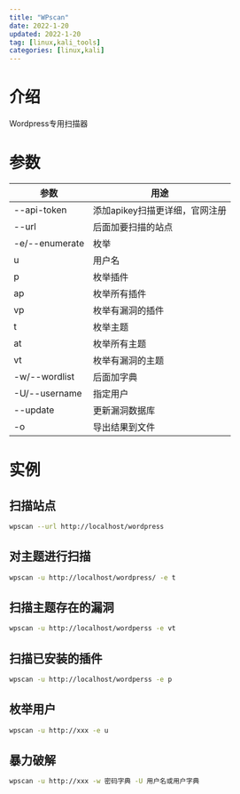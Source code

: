 ```yaml
---
title: "WPscan"
date: 2022-1-20
updated: 2022-1-20
tag: [linux,kali_tools]
categories: [linux,kali]
---
```

# 介绍

Wordpress专用扫描器

# 参数

|参数|用途|
|--|--|
|--api-token|添加apikey扫描更详细，官网注册|
|--url|后面加要扫描的站点|
|-e/--enumerate|枚举|
|u|用户名|
|p|枚举插件|
|ap|枚举所有插件|
|vp|枚举有漏洞的插件|
|t|枚举主题|
|at|枚举所有主题|
|vt|枚举有漏洞的主题|
|-w/--wordlist|后面加字典|
|-U/--username|指定用户|
|--update|更新漏洞数据库|
|-o|导出结果到文件|

# 实例

## 扫描站点

```sh
wpscan --url http://localhost/wordpress
```

## 对主题进行扫描

```sh
wpscan -u http://localhost/wordpress/ -e t
```

## 扫描主题存在的漏洞

```sh
wpscan -u http://localhost/wordperss -e vt
```

## 扫描已安装的插件

```sh
wpscan -u http://localhost/wordperss -e p
```

## 枚举用户

```sh
wpscan -u http://xxx -e u
```

## 暴力破解

```sh
wpscan -u http://xxx -w 密码字典 -U 用户名或用户字典
```
